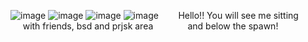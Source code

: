 ![image](https://github.com/user-attachments/assets/bc3909d2-a315-4cf6-b0f5-946a78b547f9)
![image](https://github.com/user-attachments/assets/91c29bef-6598-413b-8827-f2cbe90a52e4)
![image](https://github.com/user-attachments/assets/6bfc3509-14aa-4004-aba6-eaa0e3652227)
![image](https://github.com/user-attachments/assets/55ab4ce3-c1aa-42ab-98c8-8a324bcd0e28)
&nbsp;&nbsp;&nbsp;&nbsp;&nbsp;&nbsp;&nbsp;Hello!! You will see me sitting 
&nbsp;&nbsp;&nbsp;&nbsp;&nbsp;with friends, bsd and prjsk area 
&nbsp;&nbsp;&nbsp;&nbsp;&nbsp;&nbsp;&nbsp;&nbsp;&nbsp;&nbsp;&nbsp;&nbsp;&nbsp;and below the spawn!
